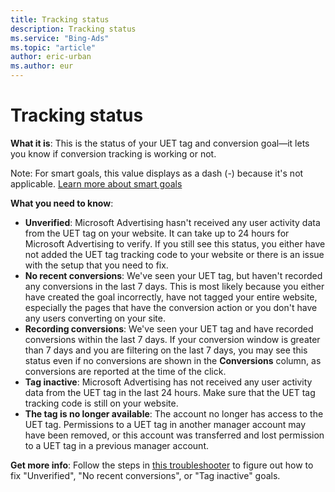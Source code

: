 ```yaml
---
title: Tracking status
description: Tracking status
ms.service: "Bing-Ads"
ms.topic: "article"
author: eric-urban
ms.author: eur
---
```


# Tracking status

**What it is**: This is the status of your UET tag and conversion goal—it lets you know if conversion tracking is working or not.

Note: For smart goals, this value displays as a dash (-) because it's not applicable. [Learn more about smart goals](../hlp_BA_CONC_SmartGoals.md)

**What you need to know**:

- **Unverified**: Microsoft Advertising hasn't received any user activity data from the UET tag on your website. It can take up to 24 hours for Microsoft Advertising to verify. If you still see this status, you either have not added the UET tag tracking code to your website or there is an issue with the setup that you need to fix.
- **No recent conversions**: We've seen your UET tag, but haven't recorded any conversions in the last 7 days. This is most likely because you either have created the goal incorrectly, have not tagged your entire website, especially the pages that have the conversion action or you don't have any users converting on your site.
- **Recording conversions**: We've seen your UET tag and have recorded conversions within the last 7 days. If your conversion window is greater than 7 days and you are filtering on the last 7 days, you may see this status even if no conversions are shown in the **Conversions** column, as conversions are reported at the time of the click.
- **Tag inactive**: Microsoft Advertising has not received any user activity data from the UET tag in the last 24 hours. Make sure that the UET tag tracking code is still on your website.
- **The tag is no longer available**: The account no longer has access to the UET tag. Permissions to a UET tag in another manager account may have been removed, or this account was transferred and lost permission to a UET tag in a previous manager account.

**Get more info**: Follow the steps in [this troubleshooter](../hlp_BA_CONC_UET_TroubleshootCT.md) to figure out how to fix "Unverified", "No recent conversions", or "Tag inactive" goals.


